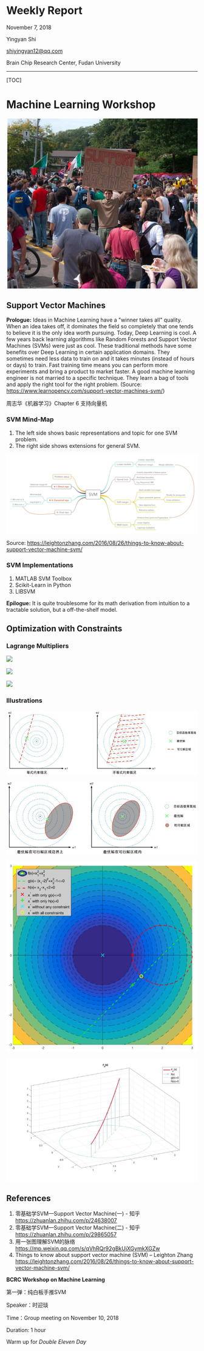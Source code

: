 # Weekly Report

November 7, 2018

Yingyan Shi

shiyingyan12@qq.com

Brain Chip Research Center, Fudan University

*****

[TOC]

# Machine Learning Workshop

![](images/support_vector_machines.jpg)

## Support Vector Machines

**Prologue:**  Ideas in Machine Learning have a "winner takes all" quality. When an idea takes off, it dominates the field so completely that one tends to believe it is the only idea worth pursuing. Today, Deep Learning is cool. A few years back learning algorithms like Random Forests and Support Vector Machines (SVMs) were just as cool. These traditional methods have some benefits over Deep Learning in certain application domains. They sometimes need less data to train on and it takes minutes (instead of hours or days) to train. Fast training time means you can perform more experiments and bring a product to market faster. A good machine learning engineer is not married to a specific technique. They learn a bag of tools and apply the right tool for the right problem. (Source: https://www.learnopencv.com/support-vector-machines-svm/)

周志华《机器学习》Chapter 6 支持向量机

### SVM Mind-Map

1. The left side shows basic representations and topic for one SVM problem.
2. The right side shows extensions for general SVM.

![](images/SVM-mindmap.jpg)

Source: https://leightonzhang.com/2016/08/26/things-to-know-about-support-vector-machine-svm/

### SVM Implementations

1. MATLAB SVM Toolbox
2. Scikit-Learn in Python
3. LIBSVM

**Epilogue:** It is quite troublesome for its math derivation from intuition to a tractable solution, but a off-the-shelf model.

## Optimization with Constraints

### Lagrange Multipliers

![](images/1.jpg)

![](images/2.jpg)

![](images/3.jpg)

### Illustrations

![](images/4.jpg)

![](images/5.jpg)

![](images/6.jpg)

![](images/7.jpg)

## References

1. 零基础学SVM—Support Vector Machine(一) - 知乎  https://zhuanlan.zhihu.com/p/24638007
2. 零基础学SVM—Support Vector Machine(二) - 知乎  https://zhuanlan.zhihu.com/p/29865057
3. 用一张图理解SVM的脉络  https://mp.weixin.qq.com/s/qVhRQr92gBkUjXGymkXGZw
4. Things to know about support vector machine (SVM) – Leighton Zhang  https://leightonzhang.com/2016/08/26/things-to-know-about-support-vector-machine-svm/ 



**BCRC Workshop on Machine Learning**

第一弹：纯白板手推SVM

Speaker：时迎琰

Time：Group meeting on November 10, 2018

Duration:  1 hour

Warm up for *Double Eleven Day*